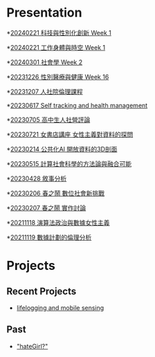 # Presentation
*[20240221 科技與性別化創新 Week 1]()

*[20240221 工作身體與時空 Week 1]()

*[20240301 社會學 Week 2](https://docs.google.com/presentation/d/e/2PACX-1vTBNtrBw09kzJIO1BIVE0yofrA4eMI6hUOBBz0D3XvsykrvZS8FhkEuHTMiovIQxw535pQ1FqkpxEKk/pub?start=false&loop=false&delayms=3000)

*[20231226 性別醫療與健康 Week 16]()

*[20231207 人社院倫理課程]()

*[20230617 Self tracking and health management]()

*[20230705 高中生人社營評論]()

*[20230721 女書店講座 女性主義對資料的探問]()

*[20230214 公共化AI 開放資料的3D剖面]()

*[20230515 計算社會科學的方法論與融合可能]()

*[20230428 敘事分析]()

*[20230206 春之鬧 數位社會新挑戰]()

*[20230207 春之鬧 實作討論]()


*[20211118 演算法政治與數據女性主義]()

*[20211119 數據計劃的倫理分析]()


# Projects

## Recent Projects
* [lifelogging and mobile sensing]()

## Past
* ["hateGirl?"]()

